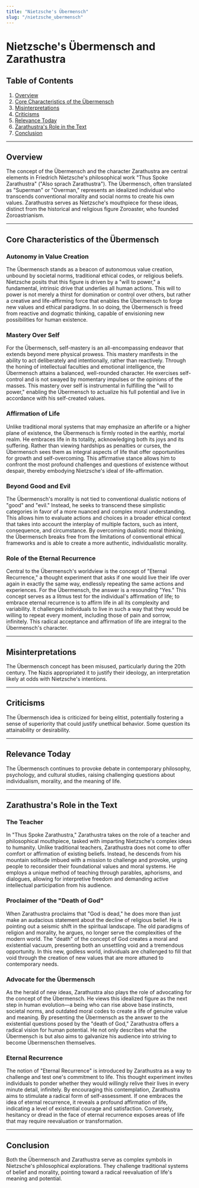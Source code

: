 ```yaml
---
title: "Nietzsche's Übermensch"
slug: "/nietzsche_ubermensch"
---
```


# Nietzsche's Übermensch and Zarathustra

## Table of Contents

1. [Overview](#overview)
2. [Core Characteristics of the Übermensch](#core-characteristics-of-the-übermensch)
3. [Misinterpretations](#misinterpretations)
4. [Criticisms](#criticisms)
5. [Relevance Today](#relevance-today)
6. [Zarathustra's Role in the Text](#zarathustras-role-in-the-text)
7. [Conclusion](#conclusion)

---

## Overview

The concept of the Übermensch and the character Zarathustra are central elements in Friedrich Nietzsche's philosophical work "Thus Spoke Zarathustra" ("Also sprach Zarathustra"). The Übermensch, often translated as "Superman" or "Overman," represents an idealized individual who transcends conventional morality and social norms to create his own values. Zarathustra serves as Nietzsche's mouthpiece for these ideas, distinct from the historical and religious figure Zoroaster, who founded Zoroastrianism.

---

## Core Characteristics of the Übermensch

### Autonomy in Value Creation

The Übermensch stands as a beacon of autonomous value creation, unbound by societal norms, traditional ethical codes, or religious beliefs. Nietzsche posits that this figure is driven by a "will to power," a fundamental, intrinsic drive that underlies all human actions. This will to power is not merely a thirst for domination or control over others, but rather a creative and life-affirming force that enables the Übermensch to forge new values and ethical paradigms. In so doing, the Übermensch is freed from reactive and dogmatic thinking, capable of envisioning new possibilities for human existence.

### Mastery Over Self

For the Übermensch, self-mastery is an all-encompassing endeavor that extends beyond mere physical prowess. This mastery manifests in the ability to act deliberately and intentionally, rather than reactively. Through the honing of intellectual faculties and emotional intelligence, the Übermensch attains a balanced, well-rounded character. He exercises self-control and is not swayed by momentary impulses or the opinions of the masses. This mastery over self is instrumental in fulfilling the "will to power," enabling the Übermensch to actualize his full potential and live in accordance with his self-created values.

### Affirmation of Life

Unlike traditional moral systems that may emphasize an afterlife or a higher plane of existence, the Übermensch is firmly rooted in the earthly, mortal realm. He embraces life in its totality, acknowledging both its joys and its suffering. Rather than viewing hardships as penalties or curses, the Übermensch sees them as integral aspects of life that offer opportunities for growth and self-overcoming. This affirmative stance allows him to confront the most profound challenges and questions of existence without despair, thereby embodying Nietzsche's ideal of life-affirmation.

### Beyond Good and Evil

The Übermensch's morality is not tied to conventional dualistic notions of "good" and "evil." Instead, he seeks to transcend these simplistic categories in favor of a more nuanced and complex moral understanding. This allows him to evaluate actions and choices in a broader ethical context that takes into account the interplay of multiple factors, such as intent, consequence, and circumstance. By overcoming dualistic moral thinking, the Übermensch breaks free from the limitations of conventional ethical frameworks and is able to create a more authentic, individualistic morality.

### Role of the Eternal Recurrence

Central to the Übermensch's worldview is the concept of "Eternal Recurrence," a thought experiment that asks if one would live their life over again in exactly the same way, endlessly repeating the same actions and experiences. For the Übermensch, the answer is a resounding "Yes." This concept serves as a litmus test for the individual's affirmation of life; to embrace eternal recurrence is to affirm life in all its complexity and variability. It challenges individuals to live in such a way that they would be willing to repeat every moment, including those of pain and sorrow, infinitely. This radical acceptance and affirmation of life are integral to the Übermensch's character.

---

## Misinterpretations

The Übermensch concept has been misused, particularly during the 20th century. The Nazis appropriated it to justify their ideology, an interpretation likely at odds with Nietzsche's intentions.

---

## Criticisms

The Übermensch idea is criticized for being elitist, potentially fostering a sense of superiority that could justify unethical behavior. Some question its attainability or desirability.

---

## Relevance Today

The Übermensch continues to provoke debate in contemporary philosophy, psychology, and cultural studies, raising challenging questions about individualism, morality, and the meaning of life.

---

## Zarathustra's Role in the Text

### The Teacher

In "Thus Spoke Zarathustra," Zarathustra takes on the role of a teacher and philosophical mouthpiece, tasked with imparting Nietzsche's complex ideas to humanity. Unlike traditional teachers, Zarathustra does not come to offer comfort or affirmation of existing beliefs. Instead, he descends from his mountain solitude imbued with a mission to challenge and provoke, urging people to reconsider their foundational values and moral systems. He employs a unique method of teaching through parables, aphorisms, and dialogues, allowing for interpretive freedom and demanding active intellectual participation from his audience.

### Proclaimer of the "Death of God"

When Zarathustra proclaims that "God is dead," he does more than just make an audacious statement about the decline of religious belief. He is pointing out a seismic shift in the spiritual landscape. The old paradigms of religion and morality, he argues, no longer serve the complexities of the modern world. The "death" of the concept of God creates a moral and existential vacuum, presenting both an unsettling void and a tremendous opportunity. In this new, godless world, individuals are challenged to fill that void through the creation of new values that are more attuned to contemporary needs.

### Advocate for the Übermensch

As the herald of new ideas, Zarathustra also plays the role of advocating for the concept of the Übermensch. He views this idealized figure as the next step in human evolution—a being who can rise above base instincts, societal norms, and outdated moral codes to create a life of genuine value and meaning. By presenting the Übermensch as the answer to the existential questions posed by the "death of God," Zarathustra offers a radical vision for human potential. He not only describes what the Übermensch is but also aims to galvanize his audience into striving to become Übermenschen themselves.

### Eternal Recurrence

The notion of "Eternal Recurrence" is introduced by Zarathustra as a way to challenge and test one's commitment to life. This thought experiment invites individuals to ponder whether they would willingly relive their lives in every minute detail, infinitely. By encouraging this contemplation, Zarathustra aims to stimulate a radical form of self-assessment. If one embraces the idea of eternal recurrence, it reveals a profound affirmation of life, indicating a level of existential courage and satisfaction. Conversely, hesitancy or dread in the face of eternal recurrence exposes areas of life that may require reevaluation or transformation.

---

## Conclusion

Both the Übermensch and Zarathustra serve as complex symbols in Nietzsche's philosophical explorations. They challenge traditional systems of belief and morality, pointing toward a radical reevaluation of life's meaning and potential.